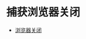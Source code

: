 # 捕获浏览器关闭

- [浏览器关闭](http://www.codeweblog.com/search/javascript+%E6%B5%8F%E8%A7%88%E5%99%A8%E5%85%B3%E9%97%AD/)